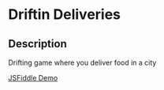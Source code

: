 # Driftin Deliveries

## Description
Drifting game where you deliver food in a city

[JSFiddle Demo](https://jsfiddle.net/aebelshajan/a7szw09d/2/)
